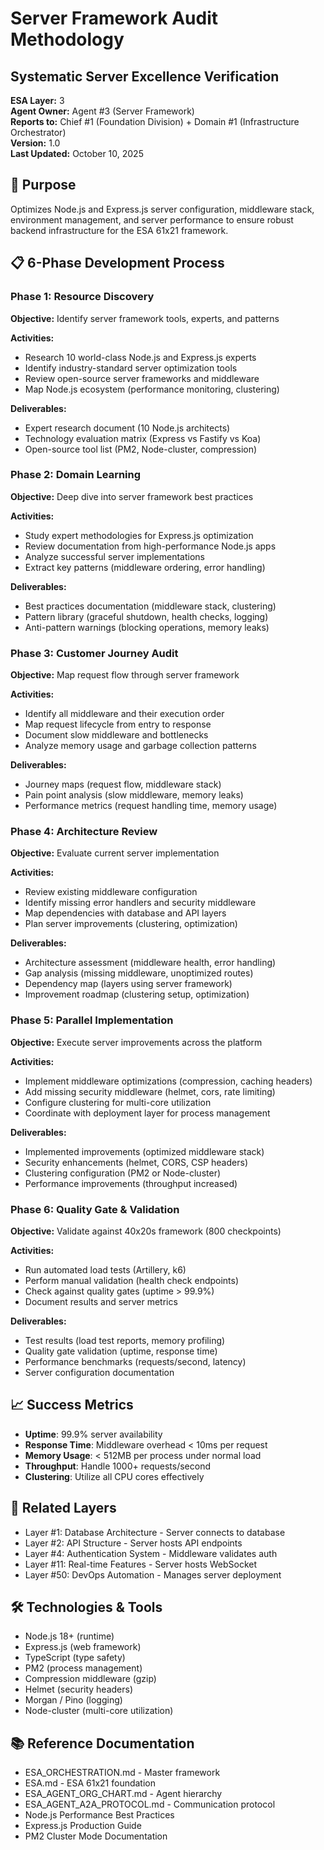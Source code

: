 # Server Framework Audit Methodology
## Systematic Server Excellence Verification

**ESA Layer:** 3  
**Agent Owner:** Agent #3 (Server Framework)  
**Reports to:** Chief #1 (Foundation Division) + Domain #1 (Infrastructure Orchestrator)  
**Version:** 1.0  
**Last Updated:** October 10, 2025

## 🎯 Purpose
Optimizes Node.js and Express.js server configuration, middleware stack, environment management, and server performance to ensure robust backend infrastructure for the ESA 61x21 framework.

## 📋 6-Phase Development Process

### Phase 1: Resource Discovery
**Objective:** Identify server framework tools, experts, and patterns

**Activities:**
- Research 10 world-class Node.js and Express.js experts
- Identify industry-standard server optimization tools
- Review open-source server frameworks and middleware
- Map Node.js ecosystem (performance monitoring, clustering)

**Deliverables:**
- Expert research document (10 Node.js architects)
- Technology evaluation matrix (Express vs Fastify vs Koa)
- Open-source tool list (PM2, Node-cluster, compression)

### Phase 2: Domain Learning
**Objective:** Deep dive into server framework best practices

**Activities:**
- Study expert methodologies for Express.js optimization
- Review documentation from high-performance Node.js apps
- Analyze successful server implementations
- Extract key patterns (middleware ordering, error handling)

**Deliverables:**
- Best practices documentation (middleware stack, clustering)
- Pattern library (graceful shutdown, health checks, logging)
- Anti-pattern warnings (blocking operations, memory leaks)

### Phase 3: Customer Journey Audit
**Objective:** Map request flow through server framework

**Activities:**
- Identify all middleware and their execution order
- Map request lifecycle from entry to response
- Document slow middleware and bottlenecks
- Analyze memory usage and garbage collection patterns

**Deliverables:**
- Journey maps (request flow, middleware stack)
- Pain point analysis (slow middleware, memory leaks)
- Performance metrics (request handling time, memory usage)

### Phase 4: Architecture Review
**Objective:** Evaluate current server implementation

**Activities:**
- Review existing middleware configuration
- Identify missing error handlers and security middleware
- Map dependencies with database and API layers
- Plan server improvements (clustering, optimization)

**Deliverables:**
- Architecture assessment (middleware health, error handling)
- Gap analysis (missing middleware, unoptimized routes)
- Dependency map (layers using server framework)
- Improvement roadmap (clustering setup, optimization)

### Phase 5: Parallel Implementation
**Objective:** Execute server improvements across the platform

**Activities:**
- Implement middleware optimizations (compression, caching headers)
- Add missing security middleware (helmet, cors, rate limiting)
- Configure clustering for multi-core utilization
- Coordinate with deployment layer for process management

**Deliverables:**
- Implemented improvements (optimized middleware stack)
- Security enhancements (helmet, CORS, CSP headers)
- Clustering configuration (PM2 or Node-cluster)
- Performance improvements (throughput increased)

### Phase 6: Quality Gate & Validation
**Objective:** Validate against 40x20s framework (800 checkpoints)

**Activities:**
- Run automated load tests (Artillery, k6)
- Perform manual validation (health check endpoints)
- Check against quality gates (uptime > 99.9%)
- Document results and server metrics

**Deliverables:**
- Test results (load test reports, memory profiling)
- Quality gate validation (uptime, response time)
- Performance benchmarks (requests/second, latency)
- Server configuration documentation

## 📈 Success Metrics
- **Uptime**: 99.9% server availability
- **Response Time**: Middleware overhead < 10ms per request
- **Memory Usage**: < 512MB per process under normal load
- **Throughput**: Handle 1000+ requests/second
- **Clustering**: Utilize all CPU cores effectively

## 🔗 Related Layers
- Layer #1: Database Architecture - Server connects to database
- Layer #2: API Structure - Server hosts API endpoints
- Layer #4: Authentication System - Middleware validates auth
- Layer #11: Real-time Features - Server hosts WebSocket
- Layer #50: DevOps Automation - Manages server deployment

## 🛠️ Technologies & Tools
- Node.js 18+ (runtime)
- Express.js (web framework)
- TypeScript (type safety)
- PM2 (process management)
- Compression middleware (gzip)
- Helmet (security headers)
- Morgan / Pino (logging)
- Node-cluster (multi-core utilization)

## 📚 Reference Documentation
- ESA_ORCHESTRATION.md - Master framework
- ESA.md - ESA 61x21 foundation
- ESA_AGENT_ORG_CHART.md - Agent hierarchy
- ESA_AGENT_A2A_PROTOCOL.md - Communication protocol
- Node.js Performance Best Practices
- Express.js Production Guide
- PM2 Cluster Mode Documentation
